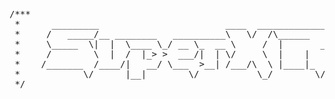 <pre>

/***
 *      _________                        ____  _____________  ___________                   .__          __          
 *     /   _____/__ ________   __________\   \/  /\______   \ \__    ___/___   _____ ______ |  | _____ _/  |_  ____  
 *     \_____  \|  |  \____ \_/ __ \_  __ \     /  |       _/   |    |_/ __ \ /     \\____ \|  | \__  \\   __\/ __ \ 
 *     /        \  |  /  |_> >  ___/|  | \/     \  |    |   \   |    |\  ___/|  Y Y  \  |_> >  |__/ __ \|  | \  ___/ 
 *    /_______  /____/|   __/ \___  >__| /___/\  \ |____|_  /   |____| \___  >__|_|  /   __/|____(____  /__|  \___  >
 *            \/      |__|        \/           \_/        \/               \/      \/|__|             \/          \/ 
 */
</pre>